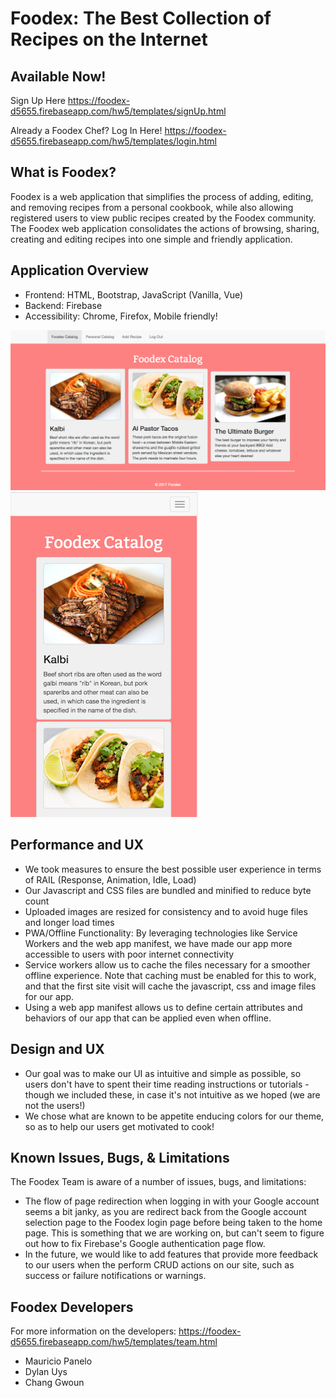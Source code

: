 # Foodex: The Best Collection of Recipes on the Internet

## Available Now!
Sign Up Here
https://foodex-d5655.firebaseapp.com/hw5/templates/signUp.html

Already a Foodex Chef? Log In Here!
https://foodex-d5655.firebaseapp.com/hw5/templates/login.html

## What is Foodex?
Foodex is a web application that simplifies the process of adding, editing, and removing recipes from a personal cookbook, while also allowing registered users to view public recipes created by the Foodex community. The Foodex web application consolidates the actions of browsing, sharing, creating and editing recipes into one simple and friendly application.



## Application Overview
 * Frontend: HTML, Bootstrap, JavaScript (Vanilla, Vue)
 * Backend: Firebase
 * Accessibility: Chrome, Firefox, Mobile friendly!

![Alt text](./public/hw5/static/img/screenshots/foodex-main.png "Main") ![Alt text](./public/hw5/static/img/screenshots/foodex-mobile.png "Mobile")




## Performance and UX
 * We took measures to ensure the best possible user experience in terms of RAIL (Response, Animation, Idle, Load)
 * Our Javascript and CSS files are bundled and minified to reduce byte count
 * Uploaded images are resized for consistency and to avoid huge files and longer load times
 * PWA/Offline Functionality: By leveraging technologies like Service Workers and the web app manifest, we have made our app more accessible to users with poor internet connectivity
 * Service workers allow us to cache the files necessary for a smoother offline experience. Note that caching must be enabled for this to work, and that the first site visit will cache the javascript, css and image files for our app.
 * Using a web app manifest allows us to define certain attributes and behaviors of our app that can be applied even when offline.


## Design and UX
 * Our goal was to make our UI as intuitive and simple as possible, so users don't have to spent their time reading instructions or tutorials - though we included these, in case it's not intuitive as we hoped (we are not the users!)
 * We chose what are known to be appetite enducing colors for our theme, so as to help our users get motivated to cook!
 

## Known Issues, Bugs, & Limitations
The Foodex Team is aware of a number of issues, bugs, and limitations:
 * The flow of page redirection when logging in with your Google account seems a bit janky, as you are redirect back from the Google account selection page to the Foodex login page before being taken to the home page. This is something that we are working on, but can't seem to figure out how to fix Firebase's Google authentication page flow.
 * In the future, we would like to add features that provide more feedback to our users when the perform CRUD actions on our site, such as success or failure notifications or warnings.
 
 
## Foodex Developers
For more information on the developers: https://foodex-d5655.firebaseapp.com/hw5/templates/team.html
  * Mauricio Panelo  
  * Dylan Uys  
  * Chang Gwoun  

